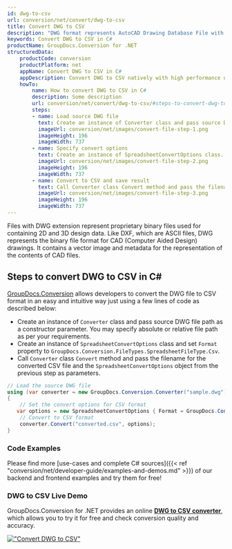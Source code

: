 ```yaml
---
id: dwg-to-csv
url: conversion/net/convert/dwg-to-csv
title: Convert DWG to CSV
description: "DWG format represents AutoCAD Drawing Database File with .dwg extension. Learn how to convert DWG to CSV file programmatically in C# language using GroupDocs.Conversion for .NET library."
keywords: Convert DWG to CSV in C#
productName: GroupDocs.Conversion for .NET
structuredData:
    productCode: conversion
    productPlatform: net
    appName: Convert DWG to CSV in C#
    appDescription: Convert DWG to CSV natively with high performance using C# language and server side GroupDocs.Conversion for .NET APIs, without the use of any software like Microsoft or Open Office.
    howTo:
        name: How to convert DWG to CSV in C# 
        description: Some description
        url: conversion/net/convert/dwg-to-csv/#steps-to-convert-dwg-to-csv-in-c
        steps:
        - name: Load source DWG file 
          text: Create an instance of Converter class and pass source DWG file path as a constructor parameter. You may specify absolute or relative file path as per your requirements. 
          imageUrl: conversion/net/images/convert-file-step-1.png
          imageHeight: 196
          imageWidth: 737
        - name: Specify convert options 
          text: Create an instance of SpreadsheetConvertOptions class.
          imageUrl: conversion/net/images/convert-file-step-2.png
          imageHeight: 196
          imageWidth: 737
        - name: Convert to CSV and save result 
          text: Call Converter class Convert method and pass the filename for the converted HTML file and the SpreadsheetConvertOptions object from the previous step as parameters.
          imageUrl: conversion/net/images/convert-file-step-3.png
          imageHeight: 196
          imageWidth: 737
---
```


Files with DWG extension represent proprietary binary files used for containing 2D and 3D design data. Like DXF, which are ASCII files, DWG represents the binary file format for CAD (Computer Aided Design) drawings. It contains a vector image and metadata for the representation of the contents of CAD files.

## Steps to convert DWG to CSV in C#

[GroupDocs.Conversion](https://products.groupdocs.com/conversion/net) allows developers to convert the DWG file to CSV format in an easy and intuitive way just using a few lines of code as described below:

* Create an instance of `Converter` class and pass source DWG file path as a constructor parameter. You may specify absolute or relative file path as per your requirements. 
* Create an instance of `SpreadsheetConvertOptions` class and set `Format` property to `GroupDocs.Conversion.FileTypes.SpreadsheetFileType.Csv`.
* Call `Converter` class `Convert` method and pass the filename for the converted CSV file and the `SpreadsheetConvertOptions` object from the previous step as parameters.

```csharp
// Load the source DWG file
using (var converter = new GroupDocs.Conversion.Converter("sample.dwg"))
{
    // Set the convert options for CSV format
   var options = new SpreadsheetConvertOptions { Format = GroupDocs.Conversion.FileTypes.SpreadsheetFileType.Csv };
    // Convert to CSV format
    converter.Convert("converted.csv", options);
}
```

### Code Examples

Please find more [use-cases and complete C# sources]({{< ref "conversion/net/developer-guide/examples-and-demos.md" >}}) of our backend and frontend examples and try them for free!

### DWG to CSV Live Demo

GroupDocs.Conversion for .NET provides an online [**DWG to CSV converter**](https://products.groupdocs.app/conversion/dwg-to-csv), which allows you to try it for free and check conversion quality and accuracy.

[!["Convert DWG to CSV"](conversion/net/images/convert-to-csv/convert-dwg-to-csv.png)](https://products.groupdocs.app/conversion/dwg-to-csv)
